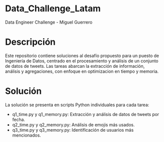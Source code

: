 # Data_Challenge_Latam
Data Engineer Challenge - Miguel Guerrero

# Descripción
Este repositorio contiene soluciones al desafío propuesto para un puesto de Ingeniería de Datos, centrado en el procesamiento y análisis de un conjunto de datos de tweets. Las tareas abarcan la extracción de información, análisis y agregaciones, con enfoque en optimizacion en tiempo y memoria.

# Solución
La solución se presenta en scripts Python individuales para cada tarea:

- q1_time.py y q1_memory.py: Extracción y análisis de datos de tweets por fecha.
- q2_time.py y q2_memory.py: Análisis de emojis más usados.
- q3_time.py y q3_memory.py: Identificación de usuarios más mencionados.
